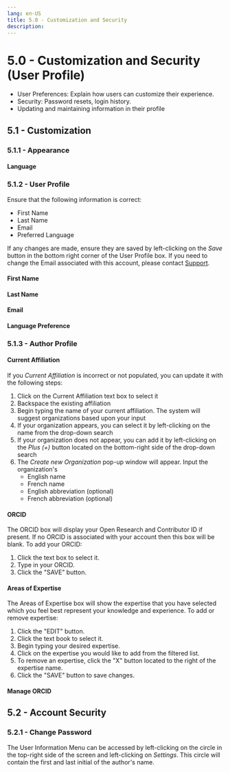 ```yaml
---
lang: en-US
title: 5.0 - Customization and Security
description:
---
```

# 5.0 - Customization and Security (User Profile)

- User Preferences: Explain how users can customize their experience.
- Security: Password resets, login history.
- Updating and maintaining information in their profile


## 5.1 - Customization

### 5.1.1 - Appearance

#### Language

### 5.1.2 - User Profile
Ensure that the following information is correct:
- First Name
- Last Name
- Email
- Preferred Language

If any changes are made, ensure they are saved by left-clicking on the *Save* button in the bottom right corner of the User Profile box. If you need to change the Email associated with this account, please contact [Support](mailto:DFO.OpenScience-ScienceOuverte.MPO@dfo-mpo.gc.ca).
#### First Name

#### Last Name

#### Email

#### Language Preference

### 5.1.3 - Author Profile

#### Current Affiliation
If you *Current Affiliation* is incorrect or not populated, you can update it with the following steps:
1) Click on the Current Affiliation text box to select it
2) Backspace the existing affiliation
3) Begin typing the name of your current affiliation. The system will suggest organizations based upon your input
4) If your organization appears, you can select it by left-clicking on the name from the drop-down search
5) If your organization does not appear, you can add it by left-clicking on the *Plus (+)* button located on the bottom-right side of the drop-down search
6) The *Create new Organization* pop-up window will appear. Input the organization's
    - English name
    - French name
    - English abbreviation (optional)
    - French abbreviation (optional)

#### ORCID
The ORCID box will display your Open Research and Contributor ID if present. If no ORCID is associated with your account then this box will be blank. To add your ORCID:
1. Click the text box to select it.
2. Type in your ORCID.
3. Click the "SAVE" button.

#### Areas of Expertise
The Areas of Expertise box will show the expertise that you have selected which you feel best represent your knowledge and experience. To add or remove expertise:
1. Click the "EDIT" button.
2. Click the text book to select it.
3. Begin typing your desired expertise.
4. Click on the expertise you would like to add from the filtered list.
5. To remove an expertise, click the "X" button located to the right of the expertise name.
6. Click the "SAVE" button to save changes.

#### Manage ORCID

## 5.2 - Account Security

### 5.2.1 - Change Password
The User Information Menu can be accessed by left-clicking on the circle in the top-right side of the screen and left-clicking on *Settings*. This circle will contain the first and last initial of the author's name.
